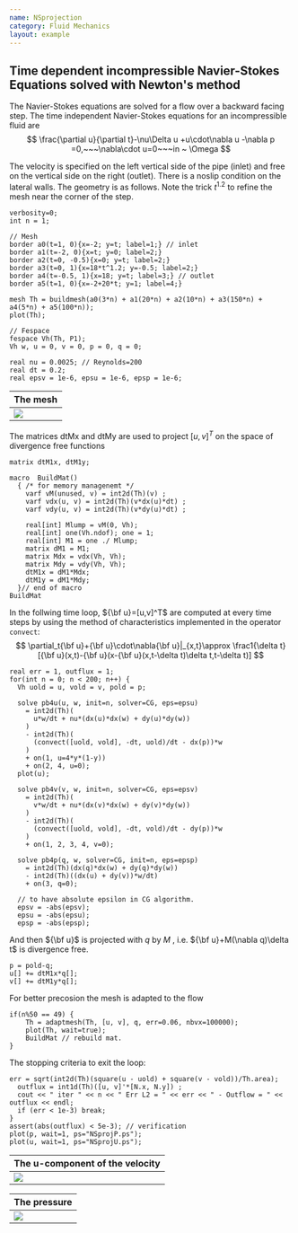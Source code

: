 ```yaml
---
name: NSprojection
category: Fluid Mechanics
layout: example
---
```


## Time dependent incompressible Navier-Stokes Equations solved with Newton's method 

The Navier-Stokes equations are solved for a flow over a backward facing step.
The time independent Navier-Stokes equations for an incompressible fluid are
$$
\frac{\partial u}{\partial t}-\nu\Delta u +u\cdot\nabla u -\nabla p =0,~~~\nabla\cdot u=0~~~in ~ \Omega
$$

The velocity is specified on the left vertical side of the pipe (inlet) and free on the vertical side on the right (outlet). There is a noslip condition on the lateral walls.
The geometry is as follows. Note the trick $t^{1.2}$ to refine the mesh near the corner of the step.
~~~freefem
verbosity=0;
int n = 1;

// Mesh
border a0(t=1, 0){x=-2; y=t; label=1;} // inlet
border a1(t=-2, 0){x=t; y=0; label=2;}
border a2(t=0, -0.5){x=0; y=t; label=2;}
border a3(t=0, 1){x=18*t^1.2; y=-0.5; label=2;}
border a4(t=-0.5, 1){x=18; y=t; label=3;} // outlet
border a5(t=1, 0){x=-2+20*t; y=1; label=4;}

mesh Th = buildmesh(a0(3*n) + a1(20*n) + a2(10*n) + a3(150*n) + a4(5*n) + a5(100*n));
plot(Th);

// Fespace
fespace Vh(Th, P1);
Vh w, u = 0, v = 0, p = 0, q = 0;

real nu = 0.0025; // Reynolds=200
real dt = 0.2;
real epsv = 1e-6, epsu = 1e-6, epsp = 1e-6;
~~~

| The mesh   |
| ---------- |
| ![][_mesh] |

The matrices dtMx and dtMy are used to project $[u,v]^T$ on the space of divergence free functions
~~~freefem
matrix dtM1x, dtM1y;

macro  BuildMat()
  { /* for memory managenemt */
    varf vM(unused, v) = int2d(Th)(v) ;
    varf vdx(u, v) = int2d(Th)(v*dx(u)*dt) ;
    varf vdy(u, v) = int2d(Th)(v*dy(u)*dt) ;

    real[int] Mlump = vM(0, Vh);
    real[int] one(Vh.ndof); one = 1;
    real[int] M1 = one ./ Mlump;
    matrix dM1 = M1;
    matrix Mdx = vdx(Vh, Vh);
    matrix Mdy = vdy(Vh, Vh);
    dtM1x = dM1*Mdx;
    dtM1y = dM1*Mdy;
  }// end of macro
BuildMat
~~~
In the follwing time loop, ${\bf u}=[u,v]^T$ are computed at every time steps by using the method of characteristics implemented in the operator $\texttt{convect}$:
$$
\partial_t{\bf u}+{\bf u}\cdot\nabla{\bf u}|_{x,t}\approx \frac1{\delta t}[{\bf u}(x,t)-{\bf u}(x-{\bf u}(x,t-\delta t)\delta t,t-\delta t)]
$$
~~~freefem
real err = 1, outflux = 1;
for(int n = 0; n < 200; n++) {
  Vh uold = u, vold = v, pold = p;

  solve pb4u(u, w, init=n, solver=CG, eps=epsu)
    = int2d(Th)(
      u*w/dt + nu*(dx(u)*dx(w) + dy(u)*dy(w))
    )
    - int2d(Th)(
      (convect([uold, vold], -dt, uold)/dt - dx(p))*w
    )
    + on(1, u=4*y*(1-y))
    + on(2, 4, u=0);
  plot(u);

  solve pb4v(v, w, init=n, solver=CG, eps=epsv)
    = int2d(Th)(
      v*w/dt + nu*(dx(v)*dx(w) + dy(v)*dy(w))
    )
    - int2d(Th)(
      (convect([uold, vold], -dt, vold)/dt - dy(p))*w
    )
    + on(1, 2, 3, 4, v=0);

  solve pb4p(q, w, solver=CG, init=n, eps=epsp)
    = int2d(Th)(dx(q)*dx(w) + dy(q)*dy(w))
    - int2d(Th)((dx(u) + dy(v))*w/dt)
    + on(3, q=0);

  // to have absolute epsilon in CG algorithm.
  epsv = -abs(epsv);
  epsu = -abs(epsu);
  epsp = -abs(epsp);
~~~
And then ${\bf u}$ is projected with $q$ by $M$ , i.e. ${\bf u}+M(\nabla q)\delta t$ is divergence free.
~~~freefem
p = pold-q;
u[] += dtM1x*q[];
v[] += dtM1y*q[];
~~~
For better precosion the mesh is adapted to the flow
~~~freefem
if(n%50 == 49) {
    Th = adaptmesh(Th, [u, v], q, err=0.06, nbvx=100000);
    plot(Th, wait=true);
    BuildMat // rebuild mat.
}
~~~
The stopping criteria to exit the loop:
~~~freefem
err = sqrt(int2d(Th)(square(u - uold) + square(v - vold))/Th.area);
  outflux = int1d(Th)([u, v]'*[N.x, N.y]) ;
  cout << " iter " << n << " Err L2 = " << err << " - Outflow = " << outflux << endl;
  if (err < 1e-3) break;
}
assert(abs(outflux) < 5e-3); // verification
plot(p, wait=1, ps="NSprojP.ps");
plot(u, wait=1, ps="NSprojU.ps");
~~~

| The u-component of the velocity |
| ------------------------------- |
| ![][_u]                         |

| The pressure |
| ------------ |
| ![][_p]      |

[_mesh]: https://raw.githubusercontent.com/phtournier/ffmdtest/refs/heads/main/md/figures/NSprojection/mesh.png

[_u]: https://raw.githubusercontent.com/phtournier/ffmdtest/refs/heads/main/md/figures/NSprojection/u.png

[_p]: https://raw.githubusercontent.com/phtournier/ffmdtest/refs/heads/main/md/figures/NSprojection/p.png
